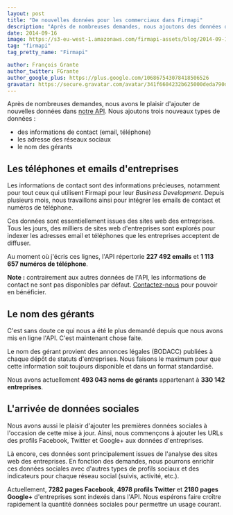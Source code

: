 ```yaml
---
layout: post
title: "De nouvelles données pour les commerciaux dans Firmapi"
description: "Après de nombreuses demandes, nous ajoutons des données de contact, les adresse des réseaux sociaux et le nom des gérants des entreprises dans l'API."
date: 2014-09-16
image: https://s3-eu-west-1.amazonaws.com/firmapi-assets/blog/2014-09-17/firmapi-api-screenshot.png
tag: "firmapi"
tag_pretty_name: "Firmapi"

author: François Grante
author_twitter: FGrante
author_google_plus: https://plus.google.com/106867543078418506526
gravatar: https://secure.gravatar.com/avatar/341f6604232b625000deda790d8d39cd?d=mm&s=30&r=G
---
```


Après de nombreuses demandes, nous avons le plaisir d'ajouter de nouvelles données dans <a href="https://firmapi.com/api">notre API</a>. Nous ajoutons trois nouveaux types de données :

* des informations de contact (email, téléphone)
* les adresse des réseaux sociaux
* le nom des gérants

## Les téléphones et emails d'entreprises

Les informations de contact sont des informations précieuses, notamment pour tout ceux qui utilisent Firmapi pour leur *Business Development*. Depuis plusieurs mois, nous travaillons ainsi pour intégrer les emails de contact et numéros de téléphone.

Ces données sont essentiellement issues des sites web des entreprises. Tous les jours, des milliers de sites web d'entreprises sont explorés pour indexer les adresses email et téléphones que les entreprises acceptent de diffuser.

Au moment où j'écris ces lignes, l'API répertorie **227 492 emails** et **1 113 657 numéros de téléphone**.

**Note :** contrairement aux autres données de l'API, les informations de contact ne sont pas disponibles par défaut. <a href="https://firmapi.com/contact">Contactez-nous</a> pour pouvoir en bénéficier.


## Le nom des gérants

C'est sans doute ce qui nous a été le plus demandé depuis que nous avons mis en ligne l'API. C'est maintenant chose faite.

Le nom des gérant provient des annonces légales (BODACC) publiées à chaque dépôt de statuts d'entreprises. Nous faisons le maximum pour que cette information soit toujours disponible et dans un format standardisé.

Nous avons actuellement **493 043 noms de gérants** appartenant à **330 142 entreprises**.


## L'arrivée de données sociales

Nous avons aussi le plaisir d'ajouter les premières données sociales à l'occasion de cette mise à jour. Ainsi, nous commençons à ajouter les URLs des profils Facebook, Twitter et Google+ aux données d'entreprises.

Là encore, ces données sont principalement issues de l'analyse des sites web des entreprises. En fonction des demandes, nous pourrons enrichir ces données sociales avec d'autres types de profils sociaux et des indicateurs pour chaque réseau social (suivis, activité, etc.).

Actuellement, **7282 pages Facebook**, **4978 profils Twitter** et **2180 pages Google+** d'entreprises sont indexés dans l'API. Nous espérons faire croître rapidement la quantité données sociales pour permettre un usage courant.